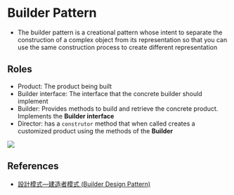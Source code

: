 # Builder Pattern
* The builder pattern is a creational pattern whose intent to separate the construction of a complex object from its representation so that you can use the same construction process to create different representation

## Roles
* Product: The product being built
* Builder interface: The interface that the concrete builder should implement
* Builder: Provides methods to build and retrieve the concrete product. Implements the **Builder interface**
* Director: has a `construtor` method that when called creates a customized product using the methods of the **Builder**

[![](https://mermaid.ink/img/pako:eNrNksFqwzAMhl_F6NTS5gVCCbTrDoEdSnf1RbOV1JDYwVYOpc2710maLNCxXaeT-PXJ-rF0A-U0QQqqwhCOBkuPtbQihjaeFBtnxcd5VAZGHAfdeXEb1T42ytnAvu311VqcvNMxH-udtMv2Q2sqTYvuzVevnNDzfsXXhtaCLya8Vg-_Vt9-qpbEZwptxX94yl9M7Xa5ZfIFKsqyf-F0spgk92w2nIq8biqqyTL2qxrReUMuSTIxo_uy9FQuuO8ns2lopEJwygwUbKEmX6PR8UCGr5HAlzhNQhpTTQVGxxKk7SLaNhqZ3rWJkyEtsAq0BWzZfV6tgjReB03Q886eVPcAW3PRmg)](https://mermaid.live/edit#pako:eNrNksFqwzAMhl_F6NTS5gVCCbTrDoEdSnf1RbOV1JDYwVYOpc2710maLNCxXaeT-PXJ-rF0A-U0QQqqwhCOBkuPtbQihjaeFBtnxcd5VAZGHAfdeXEb1T42ytnAvu311VqcvNMxH-udtMv2Q2sqTYvuzVevnNDzfsXXhtaCLya8Vg-_Vt9-qpbEZwptxX94yl9M7Xa5ZfIFKsqyf-F0spgk92w2nIq8biqqyTL2qxrReUMuSTIxo_uy9FQuuO8ns2lopEJwygwUbKEmX6PR8UCGr5HAlzhNQhpTTQVGxxKk7SLaNhqZ3rWJkyEtsAq0BWzZfV6tgjReB03Q886eVPcAW3PRmg)

## References

* [設計模式—建造者模式 (Builder Design Pattern)](https://medium.com/wenchin-rolls-around/%E8%A8%AD%E8%A8%88%E6%A8%A1%E5%BC%8F-%E5%BB%BA%E9%80%A0%E8%80%85%E6%A8%A1%E5%BC%8F-builder-design-pattern-7c8eac7c9a7)

